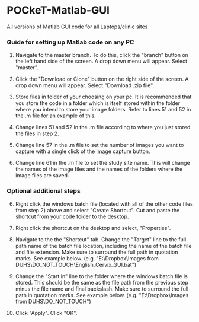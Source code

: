 # POCkeT-Matlab-GUI
All versions of Matlab GUI code for all Laptops/clinic sites

### Guide for setting up Matlab code on any PC ###

1. Navigate to the master branch. To do this, click the "branch" button on the left hand side of the screen. A drop down menu will    appear. Select "master".

2. Click the "Download or Clone" button on the right side of the screen. A drop down menu will appear. Select "Download .zip          file".

3. Store files in folder of your choosing on your pc. It is recommended that you store the code in a folder which is itself stored
   within the folder where you intend to store your image folders. Refer to lines 51 and 52 in the .m file for an example of this.

4. Change lines 51 and 52 in the .m file according to where you just stored the files in step 2.

5. Change line 57 in the .m file to set the number of images you want to capture with a single click of the image capture button.

6. Change line 61 in the .m file to set the study site name. This will change the names of the image files and the names of the
   folders where the image files are saved.
   
### Optional additional steps ###

6. Right click the windows batch file (located with all of the other code files from step 2) above and select "Create Shortcut".      Cut and paste the shortcut from your code folder to the desktop.
   
7. Right click the shortcut on the desktop and select, "Properties". 

8. Navigate to the the "Shortcut" tab. Change the "Target" line to the full path name of the batch file location, including the      name of the batch file and file extension. Make sure to surround the full path in quotation marks. See example below.
   (e.g. "E:\Dropbox\Images from DUHS\DO_NOT_TOUCH\English_Cervix_GUI.bat")
   
9. Change the "Start in" line to the folder where the windows batch file is stored. This should be the same as the file path from
   the previous step minus the file name and final backslash. Make sure to surround the full path in quotation marks. See example    below.
   (e.g. "E:\Dropbox\Images from DUHS\DO_NOT_TOUCH")

10. Click "Apply". Click "OK".
